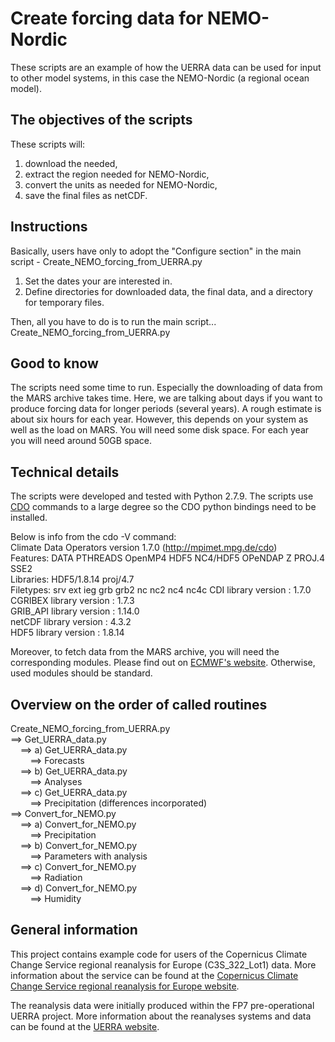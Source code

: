 # Create forcing data for NEMO-Nordic

These scripts are an example of how the UERRA data can be used for input to other model systems, in this case the NEMO-Nordic (a regional ocean model).

The objectives of the scripts
-----------------------------
These scripts will:

1. download the needed,
2. extract the region needed for NEMO-Nordic,
3. convert the units as needed for NEMO-Nordic,
4. save the final files as netCDF.


Instructions
------------
Basically, users have only to adopt the "Configure section" in the
main script - Create_NEMO_forcing_from_UERRA.py

1. Set the dates your are interested in.
2. Define directories for downloaded data, the final data, and
   a directory for temporary files.

Then, all you have to do is to run the main script...
Create_NEMO_forcing_from_UERRA.py


Good to know
------------
The scripts need some time to run. Especially the downloading of data
from the MARS archive takes time. Here, we are talking about days if
you want to produce forcing data for longer periods (several years).
A rough estimate is about six hours for each year. However, this depends
on your system as well as the load on MARS.
You will need some disk space. For each year you will need around 50GB
space.


Technical details
-----------------
The scripts were developed and tested with Python 2.7.9.
The scripts use [CDO](http://mpimet.mpg.de/cdo) commands to a large degree so the CDO python bindings need to be installed.

Below is info from the cdo -V command:<br>
Climate Data Operators version 1.7.0 (http://mpimet.mpg.de/cdo)<br>
Features: DATA PTHREADS OpenMP4 HDF5 NC4/HDF5 OPeNDAP Z PROJ.4 SSE2<br>
Libraries: HDF5/1.8.14 proj/4.7<br>
Filetypes: srv ext ieg grb grb2 nc nc2 nc4 nc4c CDI library version : 1.7.0<br> CGRIBEX library version : 1.7.3 <br>
GRIB_API library version : 1.14.0 <br>
netCDF library version : 4.3.2<br>
HDF5 library version : 1.8.14<br>

Moreover, to fetch data from the MARS archive, you will need the
corresponding modules. Please find out on [ECMWF's website](https://software.ecmwf.int/wiki/display/WEBAPI/Access+ECMWF+Public+Datasets).
Otherwise, used modules should be standard.


Overview on the order of called routines
----------------------------------------
Create_NEMO_forcing_from_UERRA.py<br>
==> Get_UERRA_data.py<br>
&nbsp;&nbsp;&nbsp;&nbsp;==> a) Get_UERRA_data.py<br>
&nbsp;&nbsp;&nbsp;&nbsp;&nbsp;&nbsp;&nbsp;&nbsp;==> Forecasts<br>
&nbsp;&nbsp;&nbsp;&nbsp;==> b) Get_UERRA_data.py<br>
&nbsp;&nbsp;&nbsp;&nbsp;&nbsp;&nbsp;&nbsp;&nbsp;==> Analyses<br>
&nbsp;&nbsp;&nbsp;&nbsp;==> c) Get_UERRA_data.py<br>
&nbsp;&nbsp;&nbsp;&nbsp;&nbsp;&nbsp;&nbsp;&nbsp;==> Precipitation (differences incorporated)<br>
==> Convert_for_NEMO.py<br>
&nbsp;&nbsp;&nbsp;&nbsp;==> a) Convert_for_NEMO.py<br>
&nbsp;&nbsp;&nbsp;&nbsp;&nbsp;&nbsp;&nbsp;&nbsp;==> Precipitation<br>
&nbsp;&nbsp;&nbsp;&nbsp;==> b) Convert_for_NEMO.py<br>
&nbsp;&nbsp;&nbsp;&nbsp;&nbsp;&nbsp;&nbsp;&nbsp;==> Parameters with analysis<br>
&nbsp;&nbsp;&nbsp;&nbsp;==> c) Convert_for_NEMO.py<br>
&nbsp;&nbsp;&nbsp;&nbsp;&nbsp;&nbsp;&nbsp;&nbsp;==> Radiation<br>
&nbsp;&nbsp;&nbsp;&nbsp;==> d) Convert_for_NEMO.py<br>
&nbsp;&nbsp;&nbsp;&nbsp;&nbsp;&nbsp;&nbsp;&nbsp;==> Humidity<br>



## General information
This project contains example code for users of the Copernicus Climate Change Service regional reanalysis for Europe (C3S_322_Lot1) data.
More information about the service can be found at the [Copernicus Climate Change Service regional reanalysis for Europe website](https://climate.copernicus.eu/copernicus-climate-change-service-regional-reanalysis-europe).

The reanalysis data were initially produced within the FP7 pre-operational UERRA project.
More information about the reanalyses systems and data can be found at the [UERRA website](http://www.uerra.eu/).
